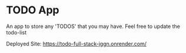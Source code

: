 # TODO App

An app to store any 'TODOS' that you may have. Feel free to update the todo-list

Deployed Site: https://todo-full-stack-jggn.onrender.com/
